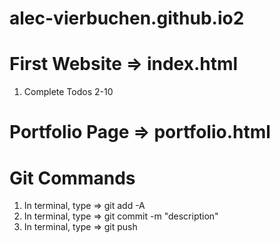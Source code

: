 # alec-vierbuchen.github.io2

# First Website => index.html
1) Complete Todos 2-10

# Portfolio Page => portfolio.html

# Git Commands
1) In terminal, type => git add -A
2) In terminal, type => git commit -m "description"
3) In terminal, type => git push
